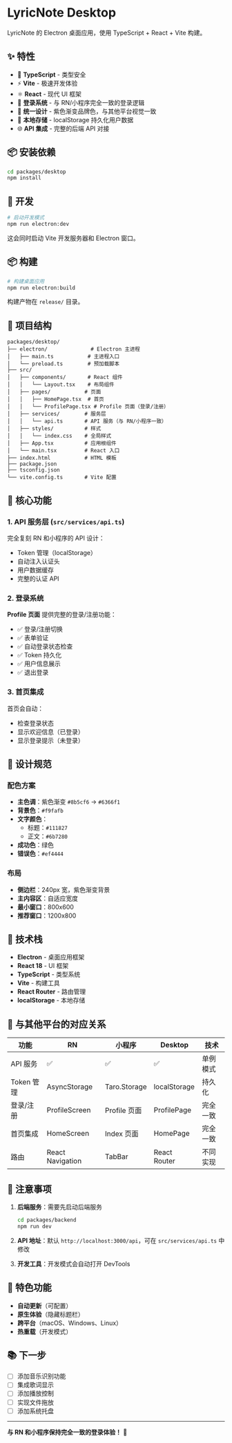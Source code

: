 # LyricNote Desktop

LyricNote 的 Electron 桌面应用，使用 TypeScript + React + Vite 构建。

## ✨ 特性

- 🎯 **TypeScript** - 类型安全
- ⚡️ **Vite** - 极速开发体验
- ⚛️ **React** - 现代 UI 框架
- 🔐 **登录系统** - 与 RN/小程序完全一致的登录逻辑
- 🎨 **统一设计** - 紫色渐变品牌色，与其他平台视觉一致
- 💾 **本地存储** - localStorage 持久化用户数据
- 🌐 **API 集成** - 完整的后端 API 对接

## 📦 安装依赖

```bash
cd packages/desktop
npm install
```

## 🚀 开发

```bash
# 启动开发模式
npm run electron:dev
```

这会同时启动 Vite 开发服务器和 Electron 窗口。

## 📦 构建

```bash
# 构建桌面应用
npm run electron:build
```

构建产物在 `release/` 目录。

## 📁 项目结构

```
packages/desktop/
├── electron/              # Electron 主进程
│   ├── main.ts           # 主进程入口
│   └── preload.ts        # 预加载脚本
├── src/
│   ├── components/       # React 组件
│   │   └── Layout.tsx    # 布局组件
│   ├── pages/           # 页面
│   │   ├── HomePage.tsx  # 首页
│   │   └── ProfilePage.tsx # Profile 页面（登录/注册）
│   ├── services/        # 服务层
│   │   └── api.ts       # API 服务（与 RN/小程序一致）
│   ├── styles/          # 样式
│   │   └── index.css    # 全局样式
│   ├── App.tsx          # 应用根组件
│   └── main.tsx         # React 入口
├── index.html           # HTML 模板
├── package.json
├── tsconfig.json
└── vite.config.ts       # Vite 配置
```

## 🎯 核心功能

### 1. API 服务层 (`src/services/api.ts`)

完全复刻 RN 和小程序的 API 设计：

- Token 管理（localStorage）
- 自动注入认证头
- 用户数据缓存
- 完整的认证 API

### 2. 登录系统

**Profile 页面** 提供完整的登录/注册功能：

- ✅ 登录/注册切换
- ✅ 表单验证
- ✅ 自动登录状态检查
- ✅ Token 持久化
- ✅ 用户信息展示
- ✅ 退出登录

### 3. 首页集成

首页会自动：
- 检查登录状态
- 显示欢迎信息（已登录）
- 显示登录提示（未登录）

## 🎨 设计规范

### 配色方案

- **主色调**：紫色渐变 `#8b5cf6` → `#6366f1`
- **背景色**：`#f9fafb`
- **文字颜色**：
  - 标题：`#111827`
  - 正文：`#6b7280`
- **成功色**：绿色
- **错误色**：`#ef4444`

### 布局

- **侧边栏**：240px 宽，紫色渐变背景
- **主内容区**：自适应宽度
- **最小窗口**：800x600
- **推荐窗口**：1200x800

## 🔧 技术栈

- **Electron** - 桌面应用框架
- **React 18** - UI 框架
- **TypeScript** - 类型系统
- **Vite** - 构建工具
- **React Router** - 路由管理
- **localStorage** - 本地存储

## 📝 与其他平台的对应关系

| 功能 | RN | 小程序 | Desktop | 技术 |
|------|-----|--------|---------|------|
| API 服务 | ✅ | ✅ | ✅ | 单例模式 |
| Token 管理 | AsyncStorage | Taro.Storage | localStorage | 持久化 |
| 登录/注册 | ProfileScreen | Profile 页面 | ProfilePage | 完全一致 |
| 首页集成 | HomeScreen | Index 页面 | HomePage | 完全一致 |
| 路由 | React Navigation | TabBar | React Router | 不同实现 |

## 🚨 注意事项

1. **后端服务**：需要先启动后端服务
   ```bash
   cd packages/backend
   npm run dev
   ```

2. **API 地址**：默认 `http://localhost:3000/api`，可在 `src/services/api.ts` 中修改

3. **开发工具**：开发模式会自动打开 DevTools

## 🎉 特色功能

- **自动更新**（可配置）
- **原生体验**（隐藏标题栏）
- **跨平台**（macOS、Windows、Linux）
- **热重载**（开发模式）

## 📚 下一步

- [ ] 添加音乐识别功能
- [ ] 集成歌词显示
- [ ] 添加播放控制
- [ ] 实现文件拖放
- [ ] 添加系统托盘

---

**与 RN 和小程序保持完全一致的登录体验！** 🎊

